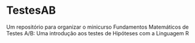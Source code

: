 # TestesAB
Um repositório para organizar o minicurso Fundamentos Matemáticos de Testes A/B: Uma introdução aos testes de Hipóteses com a Linguagem R
